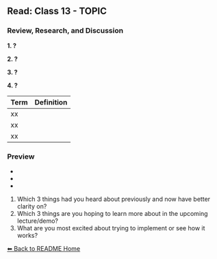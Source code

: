 ## Read: Class 13 - TOPIC

### Review, Research, and Discussion

**1. ?**

**2. ?**

**3. ?**

**4. ?**


**Term** | **Definition**
-----|-----
xx|
xx |
xx |


### Preview
- []()
- []()
- []()

1. Which 3 things had you heard about previously and now have better clarity on?
1. Which 3 things are you hoping to learn more about in the upcoming lecture/demo?
1. What are you most excited about trying to implement or see how it works?

[⬅ Back to README Home](README.md)
